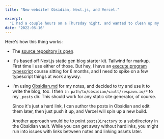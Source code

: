 ```yaml
---
title: "New website! Obsidian, Next.js, and Vercel."

excerpt:
  "I had a couple hours on a Thursday night, and wanted to clean up my website."
date: "2022-06-16"
---
```


Here's how this thing works:

- The [source repository is open](https://github.com/nategadzhi/respawn-io).
- It's based off Next.js static gen blog starter kit. Tailwind for markup. First
  time I use either of those. But hey, I have an
  [execute program typescript](https://www.executeprogram.com/courses/typescript)
  course sitting for 6 months, and I need to spike on a few typescript things at
  work anyway.
- I'm using [Obsidian.md](https://obsidian.md/) for my notes, and decided to try
  and use it to write the blog, too. I then
  `ln path/to/obsidian/vault/respawn.io/*` to my `_posts` dir. This should work
  for any static site generator, of course.

  Since it's just a hard link, I can author the posts in Obsidian and edit them
  later, then just push it up, and Vercel will spin up a new build.

  Another approach would be to point `postsDirectory` to a subdirectory in the
  Obsidian vault. While you can get away without hardlinks, you might run into
  issues with links between notes and linking assets later.
